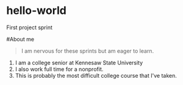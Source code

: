 # hello-world
 First project sprint

 #About me
> I am nervous for these sprints but am eager to learn.

1. I am a college senior at Kennesaw State University
2. I also work full time for a nonprofit.
3. This is probably the most difficult college course that I've taken.

